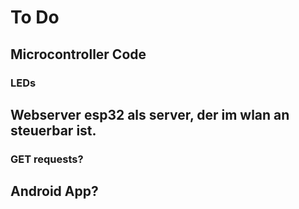# To Do

## Microcontroller Code
### LEDs
## Webserver esp32 als server, der im wlan an steuerbar ist. 
### GET requests?
## Android App?
